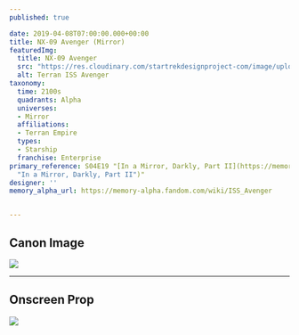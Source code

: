 ```yaml
---
published: true

date: 2019-04-08T07:00:00.000+00:00
title: NX-09 Avenger (Mirror)
featuredImg:
  title: NX-09 Avenger
  src: "https://res.cloudinary.com/startrekdesignproject-com/image/upload/v1554862370/NX-09AvengerMirror.png"
  alt: Terran ISS Avenger
taxonomy:
  time: 2100s
  quadrants: Alpha
  universes:
  - Mirror
  affiliations:
  - Terran Empire
  types:
  - Starship
  franchise: Enterprise
primary_reference: S04E19 "[In a Mirror, Darkly, Part II](https://memory-alpha.fandom.com/wiki/In_a_Mirror,_Darkly,_Part_II
  "In a Mirror, Darkly, Part II")"
designer: ''
memory_alpha_url: https://memory-alpha.fandom.com/wiki/ISS_Avenger


---
```

## Canon Image

![](https://res.cloudinary.com/startrekdesignproject-com/image/upload/v1554745084/NX-09AvengerMirror1.jpg)

___
## Onscreen Prop

![](https://res.cloudinary.com/startrekdesignproject-com/image/upload/v1569872159/NX-09-Avenger_Prop.jpg)